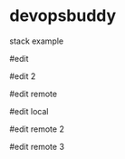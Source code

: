 # devopsbuddy
stack example

#edit

#edit 2

#edit remote

#edit local

#edit remote 2

#edit remote 3

